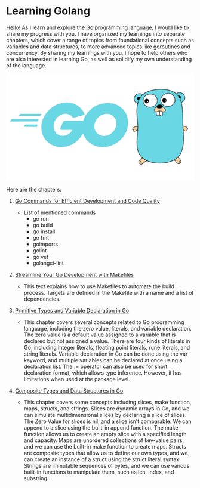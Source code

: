 # Learning Golang

Hello! As I learn and explore the Go programming language, I would like to share my progress with you. I have organized my learnings into separate chapters, which cover a range of topics from foundational concepts such as variables and data structures, to more advanced topics like goroutines and concurrency. By sharing my learnings with you, I hope to help others who are also interested in learning Go, as well as solidify my own understanding of the language.

![Go](the-go.png)

Here are the chapters:

1. [Go Commands for Efficient Development and Code Quality](go_commands.md)
    - List of mentioned commands
        - go run
        - go build
        - go install
        - go fmt
        - goimports
        - golint
        - go vet
        - golangci-lint


2. [Streamline Your Go Development with Makefiles](makefiles.md)
    - This text explains how to use Makefiles to automate the build process. Targets are defined in the Makefile with a name and a list of dependencies.

3. [Primitive Types and Variable Declaration in Go](primitive_types/primitive_types.md)
    - This chapter covers several concepts related to Go programming language, including the zero value, literals, and variable declaration. The zero value is a default value assigned to a variable that is declared but not assigned a value. There are four kinds of literals in Go, including integer literals, floating point literals, rune literals, and string literals. Variable declaration in Go can be done using the var keyword, and multiple variables can be declared at once using a declaration list. The := operator can also be used for short declaration format, which allows type inference. However, it has limitations when used at the package level.

4. [Composite Types and Data Structures in Go](composite_types/composite_types.md)
    - This chapter covers some concepts including slices, make function, maps, structs, and strings. Slices are dynamic arrays in Go, and we can simulate multidimensional slices by declaring a slice of slices. The Zero Value for slices is nil, and a slice isn't comparable. We can append to a slice using the built-in append function. The make function allows us to create an empty slice with a specified length and capacity. Maps are unordered collections of key-value pairs, and we can use the built-in make function to create maps. Structs are composite types that allow us to define our own types, and we can create an instance of a struct using the struct literal syntax. Strings are immutable sequences of bytes, and we can use various built-in functions to manipulate them, such as len, index, and substring.